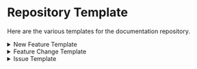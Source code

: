 # Repository Template

Here are the various templates for the documentation repository.

<details>

<summary>New Feature Template</summary>

If you have created a pull request creating a new feature please use this template to create a draft of the documentation.

To submit a draft, create a pull request (make sure you are doing it from a branch in the repository) and tag it as 'draft', after that the documentation team will edit it to suit the documentation standard.

The draft serves to give information to the documentation team so they can create the appropriate documentation for that feature.

Please try to be very detailed when writing about the feature, this will help create better documentation.

_Note: the template is not absolute, and in some cases, it might not make sense to follow the template by the letter. If a field can't be answered you can leave it as "N/A"_

```
# FEATURE NAME

**Added in version:** <!-- The version that feature was implemented -->

**Type of feature:** <!-- What type is the feature being created. E.g. API, User Feature, Admin Feature, Development Feature, etc... -->

**Involved settings:** <!-- Does this features adds or changes any setting? Which ones? What do they do? -->

**Description:** <!-- What does this feature do? -->

**How to use this feature:** <!-- How can this feature be used? -->
```

</details>

<details>

<summary>Feature Change Template</summary>

If you created a pull request and believe that it could change something already documented, use this template to create a draft for the documentation.

Firstly, check if the feature you are working on is already documented by searching the existing docs at [https://docs.rocket.chat/](https://docs.rocket.chat/).

To submit a draft, create a pull request (make sure you are doing it from a branch in the repository) and tag it as 'draft', after that the documentation team will edit it to suit the documentation standard.

The draft serves to give information to the documentation team so they can create the appropriate documentation for that feature.

When a feature is changed, it's very important to update the documentation, the lack of this custom can lead to outdated and invalid documentation quickly.

_Note 1: the template is not absolute, and in some cases, it might not make sense to follow the template by the letter. If a field can't be answered you can leave it as "N/A"_

_Note 2: sometimes creating a pull request and doing the fix to the docs can be faster than creating a draft (especially in small changes), so don't be afraid to create a pull request directly to change the docs._

```
# FEATURE NAME

**Changed in version:** <!-- The version that feature was changed -->

**Link to original documentation:**

**Link to pull request:**

**What was changed:** <!-- What have change in the feature? -->

**Has the way to use the feature changed?:** <!-- To use that feature, will the user have to do something different than before? -->
```

</details>

<details>

<summary>Issue Template</summary>

```markdown
# Prerequisites

Please answer the following questions before opening an issue.

- [ ] I checked to make sure that this issue has not already been filed
- [ ] This issue concerns the developer's docs

> This template can be used to report
>
> - [Existing Docs issues](#existing-docs)
>
> - [New Docs request](#new-docs-request)
>
> **Clear out any irrelevant section**

## Existing Docs

### Expected Behavior

Please describe the behavior you are expecting

### Current Behavior

What is the current behavior?

### Steps to Reproduce

Please provide detailed steps for reproducing the issue.

1. step 1
2. step 2
3. you get it...

## New Docs Request

### Details

Please provide your details and description here.
> Add any information if you have to help develop the docs

## Extras

Please include any relevant information or images
```

</details>

